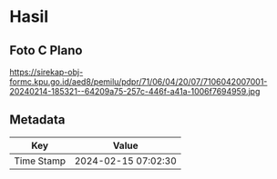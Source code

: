 # Hasil

## Foto C Plano

https://sirekap-obj-formc.kpu.go.id/aed8/pemilu/pdpr/71/06/04/20/07/7106042007001-20240214-185321--64209a75-257c-446f-a41a-1006f7694959.jpg


## Metadata

| Key        | Value               |
| ---------- | ------------------- |
| Time Stamp | 2024-02-15 07:02:30 |




